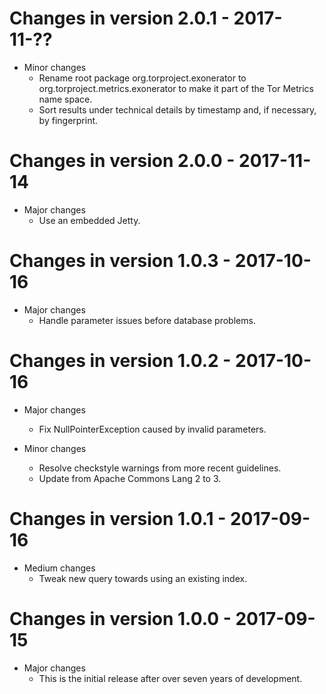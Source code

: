 # Changes in version 2.0.1 - 2017-11-??

 * Minor changes
   - Rename root package org.torproject.exonerator to
     org.torproject.metrics.exonerator to make it part of the Tor
     Metrics name space.
   - Sort results under technical details by timestamp and, if
     necessary, by fingerprint.


# Changes in version 2.0.0 - 2017-11-14

 * Major changes
   - Use an embedded Jetty.


# Changes in version 1.0.3 - 2017-10-16

 * Major changes
   - Handle parameter issues before database problems.


# Changes in version 1.0.2 - 2017-10-16

 * Major changes
   - Fix NullPointerException caused by invalid parameters.

 * Minor changes
   - Resolve checkstyle warnings from more recent guidelines.
   - Update from Apache Commons Lang 2 to 3.


# Changes in version 1.0.1 - 2017-09-16

 * Medium changes
   - Tweak new query towards using an existing index.


# Changes in version 1.0.0 - 2017-09-15

 * Major changes
   - This is the initial release after over seven years of
     development.

